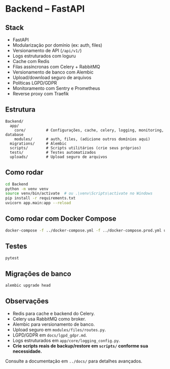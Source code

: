 # Backend – FastAPI

## Stack
- FastAPI
- Modularização por domínio (ex: auth, files)
- Versionamento de API (`/api/v1/`)
- Logs estruturados com loguru
- Cache com Redis
- Filas assíncronas com Celery + RabbitMQ
- Versionamento de banco com Alembic
- Upload/download seguro de arquivos
- Políticas LGPD/GDPR
- Monitoramento com Sentry e Prometheus
- Reverse proxy com Traefik

## Estrutura
```
Backend/
  app/
    core/         # Configurações, cache, celery, logging, monitoring, database
    modules/      # auth, files, (adicione outros domínios aqui)
  migrations/     # Alembic
  scripts/        # Scripts utilitários (crie seus próprios)
  tests/          # Testes automatizados
  uploads/        # Upload seguro de arquivos
```

## Como rodar
```bash
cd Backend
python -m venv venv
source venv/bin/activate  # ou .\venv\Scripts\activate no Windows
pip install -r requirements.txt
uvicorn app.main:app --reload
```

## Como rodar com Docker Compose
```bash
docker-compose -f ../docker-compose.yml -f ../docker-compose.prod.yml up --build
```

## Testes
```bash
pytest
```

## Migrações de banco
```bash
alembic upgrade head
```

## Observações
- Redis para cache e backend do Celery.
- Celery usa RabbitMQ como broker.
- Alembic para versionamento de banco.
- Upload seguro em `modules/files/routes.py`.
- LGPD/GDPR em `docs/lgpd_gdpr.md`.
- Logs estruturados em `app/core/logging_config.py`.
- **Crie scripts reais de backup/restore em `scripts/` conforme sua necessidade.**

Consulte a documentação em `../docs/` para detalhes avançados. 